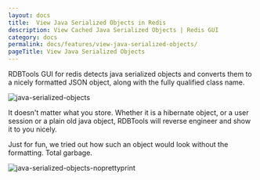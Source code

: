 ```yaml
---
layout: docs
title:  View Java Serialized Objects in Redis
description: View Cached Java Serialized Objects | Redis GUI
category: docs
permalink: docs/features/view-java-serialized-objects/
pageTitle: View Java Serialized Objects
---
```


RDBTools GUI for redis detects java serialized objects and converts them to a nicely formatted JSON object, along with the fully qualified class name.

![java-serialized-objects](/images/ri/java-serialized-objects.png)

It doesn't matter what you store. Whether it is a hibernate object, or a user session or a plain old java object, RDBTools will reverse engineer and show it to you nicely.

Just for fun, we tried out how such an object would look without the formatting. Total garbage.

![java-serialized-objects-noprettyprint](/images/ri/java-serialized-objects-noprettyprint.png)
